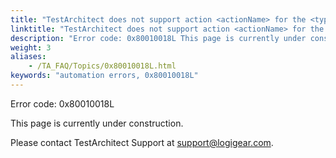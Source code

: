 ```yaml
--- 
title: "TestArchitect does not support action <actionName> for the <typeName> control since its native class has been mapped to an inappropriate class. Please remap its native class to another class, and then try again"
linktitle: "TestArchitect does not support action <actionName> for the <typeName> control since its native class has been mapped to an inappropriate class. Please remap its native class to another class, and then try again"
description: "Error code: 0x80010018L This page is currently under construction. Please contact TestArchitect Support at support@logigear.com ."
weight: 3
aliases: 
    - /TA_FAQ/Topics/0x80010018L.html
keywords: "automation errors, 0x80010018L"
---
```


Error code: 0x80010018L

This page is currently under construction.

Please contact TestArchitect Support at [support@logigear.com](mailto:support@logigear.com).



